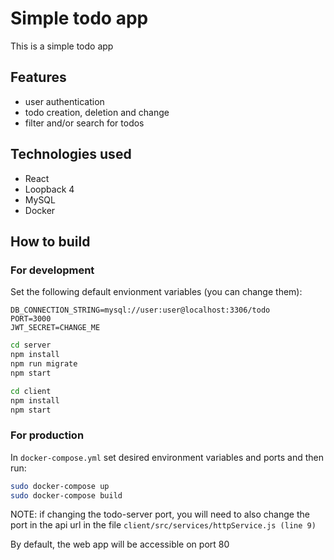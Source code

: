 # Simple todo app

This is a simple todo app

## Features
- user authentication
- todo creation, deletion and change
- filter and/or search for todos

## Technologies used
- React
- Loopback 4
- MySQL
- Docker

## How to build
### For development
Set the following default envionment variables (you can change them):
```
DB_CONNECTION_STRING=mysql://user:user@localhost:3306/todo
PORT=3000
JWT_SECRET=CHANGE_ME
```
```bash
cd server
npm install
npm run migrate
npm start
```
```bash
cd client
npm install
npm start
```
### For production
In `docker-compose.yml` set desired environment variables and ports and then run:

```bash
sudo docker-compose up
sudo docker-compose build
```
NOTE: if changing the todo-server port, you will need to also change the port in the api url in the file `client/src/services/httpService.js (line 9)`

By default, the web app will be accessible on port 80